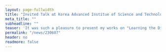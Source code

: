 ```yaml
---
layout: page-fullwidth
title: "Invited Talk at Korea Advanced Institue of Science and Technology on May 31st"
meta_title: ""
subheadline: ""
teaser: 'It was such a pleasure to present my works on "Learning the Distribution of Traffic and Mobility Data" at the Department of Civil and Environmental Engineering, Korea Advanced Institue of Science and Technology. I would like to thank Prof. Hwasoo Yeo for the invitation.'
permalink: "/news/230607"
header: no
readmore: false
---
```


